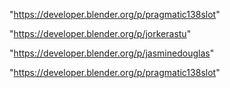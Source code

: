 "https://developer.blender.org/p/pragmatic138slot"

 
"https://developer.blender.org/p/jorkerastu"


"https://developer.blender.org/p/jasminedouglas"


"https://developer.blender.org/p/pragmatic138slot"


 
